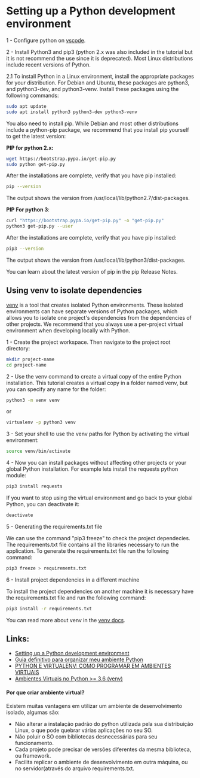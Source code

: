# Setting up a Python development environment

1 - Configure python on [vscode](https://code.visualstudio.com/docs/python/python-tutorial).

2 - Install Python3 and pip3 (python 2.x was also included in the tutorial but it is not recommend the use since it is deprecated). Most Linux distributions include recent versions of Python.

  2.1 To install Python in a Linux environment, install the appropriate packages for your distribution. For Debian and Ubuntu, these packages are python3, and python3-dev, and python3-venv. Install these packages using the following commands:

  ```bash
  sudo apt update
  sudo apt install python3 python3-dev python3-venv
  ``` 
  You also need to install pip. While Debian and most other distributions include a python-pip package, we recommend that you install pip yourself to get the latest version:

  **PIP for python 2.x:**

  ```bash
  wget https://bootstrap.pypa.io/get-pip.py
  sudo python get-pip.py
  ```
  After the installations are complete, verify that you have pip installed:

  ```bash
  pip --version 
  ```

  The output shows the version from /usr/local/lib/python2.7/dist-packages. 

  **PIP For python 3**:

  ```bash
  curl "https://bootstrap.pypa.io/get-pip.py" -o "get-pip.py"
  python3 get-pip.py --user
  ```
  After the installations are complete, verify that you have pip installed:

  ```bash
  pip3 --version 
  ```

  The output shows the version from /usr/local/lib/python3/dist-packages. 
  
  You can learn about the latest version of pip in the pip Release Notes.

## Using venv to isolate dependencies

[venv](https://docs.python.org/3/library/venv.html) is a tool that creates isolated Python environments. These isolated environments can have separate versions of Python packages, which allows you to isolate one project's dependencies from the dependencies of other projects. We recommend that you always use a per-project virtual environment when developing locally with Python.

1 - Create the project workspace. Then navigate to the project root directory:

  ```bash
  mkdir project-name
  cd project-name
  ```

2 - Use the venv command to create a virtual copy of the entire Python installation. This tutorial creates a virtual copy in a folder named venv, but you can specify any name for the folder:

  ```bash
  python3 -m venv venv
  ```
  
  or
  
  ```bash
  virtualenv -p python3 venv
  ```

3 - Set your shell to use the venv paths for Python by activating the virtual environment:

  ```bash
  source venv/bin/activate
  ```

4 - Now you can install packages without affecting other projects or your global Python installation. For example lets install the requests python module:

  ```bash
  pip3 install requests
  ```
  
  If you want to stop using the virtual environment and go back to your global Python, you can deactivate it:

  ```bash
  deactivate
  ```

5 - Generating the requirements.txt file
  
  We can use the command "pip3 freeze" to check the project dependecies. The requirements.txt file contains all the libraries necessary to run the application. To generate the requirements.txt file run the following command:

  ```bash
  pip3 freeze > requirements.txt
  ```

6 - Install project dependencies in a different machine

  To install the project dependencies on another machine it is necessary have the requirements.txt file and run the following command:

  ```bash
  pip3 install -r requirements.txt
  ```
You can read more about venv in the [venv docs](https://docs.python.org/3/library/venv.html).

## Links: 
- [Setting up a Python development environment](https://cloud.google.com/python/setup?hl=en-us#installing_and_using_virtualenv)
- [Guia definitivo para organizar meu ambiente Python](https://medium.com/welcome-to-the-django/guia-definitivo-para-organizar-meu-ambiente-python-a16e2479b753)
- [PYTHON E VIRTUALENV: COMO PROGRAMAR EM AMBIENTES VIRTUAIS](https://pythonacademy.com.br/blog/python-e-virtualenv-como-programar-em-ambientes-virtuais)
- [Ambientes Virtuais no Python >= 3.6 (venv)
](https://medium.com/capivarapython/ambientes-virtuais-no-python-3-6-venv-791b44e0fb0b)

####  Por que criar ambiente virtual?
Existem muitas vantagens em utilizar um ambiente de desenvolvimento isolado, algumas são:
- Não alterar a instalação padrão do python utilizada pela sua distribuição Linux, o que pode quebrar várias aplicações no seu SO.
- Não poluir o SO com bibliotecas desnecessárias para seu funcionamento.
- Cada projeto pode precisar de versões diferentes da mesma biblioteca, ou framework.
- Facilita replicar o ambiente de desenvolvimento em outra máquina, ou no servidor(através do arquivo requirements.txt.